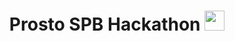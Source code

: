 <h1 align="center">Prosto SPB Hackathon 
<img src="https://github.com/blackcater/blackcater/raw/main/images/Hi.gif" height="32"/></h1>